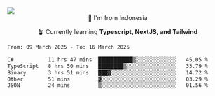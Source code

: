 
<img align = "center" src="https://readme-typing-svg.herokuapp.com?font=Fira+Code&size=25&pause=1000&color=00F713&center=true&vCenter=true&random=false&width=850&height=70&lines=Hi+There+%F0%9F%91%8B%2C+Im+Julian+Caesar;"/>
<br>

<div align = "center">
  📌 I'm from Indonesia
  
  🪴 Currently learning **Typescript, NextJS, and Tailwind**
</div>

<!--START_SECTION:waka-->

```txt
From: 09 March 2025 - To: 16 March 2025

C#           11 hrs 47 mins  ███████████▒░░░░░░░░░░░░░   45.05 %
TypeScript   8 hrs 50 mins   ████████▒░░░░░░░░░░░░░░░░   33.79 %
Binary       3 hrs 51 mins   ███▓░░░░░░░░░░░░░░░░░░░░░   14.72 %
Other        51 mins         ▓░░░░░░░░░░░░░░░░░░░░░░░░   03.29 %
JSON         24 mins         ▒░░░░░░░░░░░░░░░░░░░░░░░░   01.56 %
```

<!--END_SECTION:waka-->
